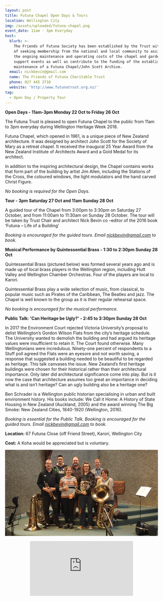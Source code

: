 ```yaml
---
layout: post
title: Futuna Chapel Open Days & Tours
location: Wellington City
img: /assets/uploaded/futuna-chapel.png
event_date: 11am - 3pm Everyday
host:
  blurb: >-
    The Friends of Futuna Society has been established by the Trust with the aim
    of seeking membership from the national and local community to assist with
    the ongoing maintenance and operating costs of the chapel and gardens,
    support events as well as contribute to the funding of the establishment and
    maintenance of a Futuna Chapel/John Scott Archive.
  email: nickbevin@gmail.com
  name: The Friends of Futuna Charitable Trust
  phone: 027 445 3710
  website: 'http://www.futunatrust.org.nz/'
tag:
  - Open Day / Property Tour
---
```

**Open Days - 11am-3pm Monday 22 Oct to Friday 26 Oct**

The Futuna Trust is pleased to open Futuna Chapel to the public from 11am to 3pm everyday during Wellington Heritage Week 2018.

Futuna Chapel, which opened in 1961, is a unique piece of New Zealand architecture. It was designed by architect John Scott for the Society of Mary as a retreat chapel. It received the inaugural 25 Year Award from the New Zealand Institute of Architects Award and a Gold Medal for its architect.

In addition to the inspiring architectural design, the Chapel contains works that form part of the building by artist Jim Allen, including the Stations of the Cross, the coloured windows, the light modulators and the hand carved Christ Figure.

_No booking is required for the Open Days._

**Tour - 3pm Saturday 27 Oct and 11am Sunday 28 Oct**

A guided tour of the Chapel from 3:00pm to 3:30pm on Saturday 27 October, and from 11:00am to 11:30am on Sunday 28 October. The tour will be taken by Trust Chair and architect Nick Bevin co –editor of the 2016 book ‘Futuna – Life of a Building’

_Booking is encouraged for the guided tours. Email nickbevin@gmail.com to book._

**Musical Performance by Quintessential Brass - 1:30 to 2:30pm Sunday 28 Oct**

Quintessential Brass (pictured below) was formed several years ago and is made up of local brass players in the Wellington region, including Hutt Valley and Wellington Chamber Orchestras. Four of the players are local to Karori. 

Quintessential Brass play a wide selection of music, from classical, to popular music such as Pirates of the Caribbean, The Beatles and jazz. The Chapel is well known to the group as it is their regular rehearsal space.

_No booking is encouraged for the musical performance._

**Public Talk: 'Can Heritage be Ugly?' - 2:45 to 3:30pm Sunday 28 Oct**

In 2017 the Environment Court rejected Victoria University’s proposal to delist Wellington’s Gordon Wilson Flats from the city’s heritage schedule. The University wanted to demolish the building and had argued its heritage values were insufficient to retain it. The Court found otherwise. Many Wellingtonians were incredulous. Ninety-one percent of respondents to a Stuff poll agreed the Flats were an eyesore and not worth saving, a response that suggested a building needed to be beautiful to be regarded as heritage. This talk canvases the issue. New Zealand’s first heritage buildings were chosen for their historical rather than their architectural importance. Only later did architectural significance come into play. But is it now the case that architecture assumes too great an importance in deciding what is and isn’t heritage? Can an ugly building also be a heritage one?

Ben Schrader is a Wellington public historian specialising in urban and built environment history. His books include: We Call it Home: A History of State Housing in New Zealand (Auckland, 2005) and the award winning The Big Smoke: New Zealand Cities, 1840-1920 (Wellington, 2016).

_Booking is essential for the Public Talk. Booking is encouraged for the guided tours. Email nickbevin@gmail.com to book._

**Location:** 67 Futuna Close (off Friend Street), Karori, Wellington City

**Cost:** A Koha would be appreciated but is voluntary.

![null](/assets/uploaded/futuna1.jpg)

<center><iframe src="https://www.facebook.com/plugins/page.php?href=https%3A%2F%2Fwww.facebook.com%2FFutunaChapel%2F&tabs=header&width=340&height=180&small_header=false&adapt_container_width=true&hide_cover=false&show_facepile=true&appId" width="340" height="180" style="border:none;overflow:hidden" scrolling="no" frameborder="0" allowTransparency="true" allow="encrypted-media"></iframe></center>
